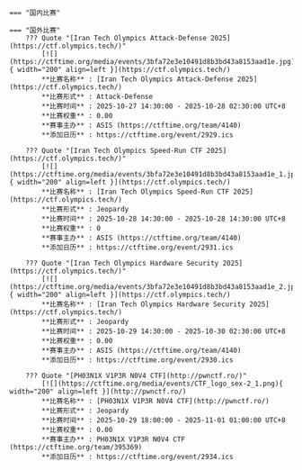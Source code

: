     === "国内比赛"
    
    === "国外比赛"
        ??? Quote "[Iran Tech Olympics Attack-Defense 2025](https://ctf.olympics.tech/)"  
            [![](https://ctftime.org/media/events/3bfa72e3e10491d8b3bd43a8153aad1e.jpg){ width="200" align=left }](https://ctf.olympics.tech/)  
            **比赛名称** : [Iran Tech Olympics Attack-Defense 2025](https://ctf.olympics.tech/)  
            **比赛形式** : Attack-Defense  
            **比赛时间** : 2025-10-27 14:30:00 - 2025-10-28 02:30:00 UTC+8  
            **比赛权重** : 0.00  
            **赛事主办** : ASIS (https://ctftime.org/team/4140)  
            **添加日历** : https://ctftime.org/event/2929.ics  
            
        ??? Quote "[Iran Tech Olympics Speed-Run CTF 2025](https://ctf.olympics.tech/)"  
            [![](https://ctftime.org/media/events/3bfa72e3e10491d8b3bd43a8153aad1e_1.jpg){ width="200" align=left }](https://ctf.olympics.tech/)  
            **比赛名称** : [Iran Tech Olympics Speed-Run CTF 2025](https://ctf.olympics.tech/)  
            **比赛形式** : Jeopardy  
            **比赛时间** : 2025-10-28 14:30:00 - 2025-10-28 14:30:00 UTC+8  
            **比赛权重** : 0  
            **赛事主办** : ASIS (https://ctftime.org/team/4140)  
            **添加日历** : https://ctftime.org/event/2931.ics  
            
        ??? Quote "[Iran Tech Olympics Hardware Security 2025](https://ctf.olympics.tech/)"  
            [![](https://ctftime.org/media/events/3bfa72e3e10491d8b3bd43a8153aad1e_2.jpg){ width="200" align=left }](https://ctf.olympics.tech/)  
            **比赛名称** : [Iran Tech Olympics Hardware Security 2025](https://ctf.olympics.tech/)  
            **比赛形式** : Jeopardy  
            **比赛时间** : 2025-10-29 14:30:00 - 2025-10-30 02:30:00 UTC+8  
            **比赛权重** : 0.00  
            **赛事主办** : ASIS (https://ctftime.org/team/4140)  
            **添加日历** : https://ctftime.org/event/2930.ics  
            
        ??? Quote "[PH03N1X V1P3R N0V4 CTF](http://pwnctf.ro/)"  
            [![](https://ctftime.org/media/events/CTF_logo_sex-2_1.png){ width="200" align=left }](http://pwnctf.ro/)  
            **比赛名称** : [PH03N1X V1P3R N0V4 CTF](http://pwnctf.ro/)  
            **比赛形式** : Jeopardy  
            **比赛时间** : 2025-10-29 18:00:00 - 2025-11-01 01:00:00 UTC+8  
            **比赛权重** : 0.00  
            **赛事主办** : PH03N1X V1P3R N0V4 CTF (https://ctftime.org/team/395369)  
            **添加日历** : https://ctftime.org/event/2934.ics  
            